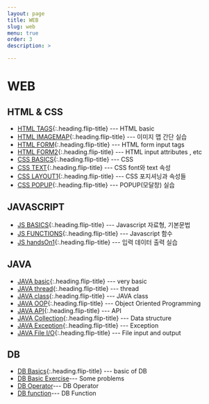 ```yaml
---
layout: page
title: WEB
slug: web
menu: true
order: 3
description: >

---
```

# WEB

## HTML & CSS

* [HTML TAGS]{:.heading.flip-title} --- HTML basic
* [HTML IMAGEMAP]{:.heading.flip-title} --- 이미지 맵 간단 실습
* [HTML FORM]{:.heading.flip-title} ---  HTML form input tags
* [HTML FORM2]{:.heading.flip-title} ---  HTML input attributes , etc
* [CSS BASICS]{:.heading.flip-title} --- CSS
* [CSS TEXT]{:.heading.flip-title} --- CSS font와 text 속성
* [CSS LAYOUT1]{:.heading.flip-title} --- CSS 포지셔닝과 속성들 
* [CSS POPUP]{:.heading.flip-title} --- POPUP(모달창) 실습

## JAVASCRIPT

- [JS BASICS]{:.heading.flip-title} --- Javascript 자료형, 기본문법
- [JS FUNCTIONS]{:.heading.flip-title} --- Javascript 함수 
- [JS handsOn1]{:.heading.flip-title} --- 입력 데이터 출력 실습 

## JAVA

* [JAVA basic]{:.heading.flip-title} --- very basic
* [JAVA thread]{:.heading.flip-title} --- thread
* [JAVA class]{:.heading.flip-title} --- JAVA class
* [JAVA OOP]{:.heading.flip-title} --- Object Oriented Programming
* [JAVA API]{:.heading.flip-title} --- API
* [JAVA Collection]{:.heading.flip-title} --- Data structure
* [JAVA Exception]{:.heading.flip-title} --- Exception
* [JAVA File I/O]{:.heading.flip-title} --- File input and output


## DB

- [DB Basics]{:.heading.flip-title} --- basic of DB
- [DB Basic Exercise]--- Some problems
- [DB Operator]--- DB Operator
- [DB function]--- DB Function





[HTML TAGS]: 2020-10-20-HTML_tag/
[HTML IMAGEMAP]: 2020-10-20-HTML_이미지맵/
[HTML FORM]: 2020-10-21-HTML_formInput/
[HTML FORM2]: 2020-10-21-HTML_formInput2/
[CSS BASICS]: 2020-10-22-CSS기초/
[CSS LAYOUT1]: 2020-10-27-CSS_layout1/
[CSS TEXT]: 2020-10-24-CSS_텍스트/
[CSS POPUP]: 2020-10-28-CSS_모달창/

[JS BASICS]: 2020-11-02-JS_BASICS/
[JS FUNCTIONS]: 2020-11-03-JS_FUNC/
[JS handsOn1]: 2020-11-04-JS_간단실습/
[JAVA basic]: 2020-08-26-JAVAbasic/
[JAVA thread]: 2020-09-02-JAVA_Thread/
[JAVA OOP]: 2020-09-10-JAVA_OOP/
[JAVA class]: 2020-09-07-JAVA_Class/
[JAVA API]: 2020-09-15-JAVA_API/
[JAVA Collection]: 2020-09-23-JAVA_Colletion/
[JAVA Exception]: 2020-09-25-JAVA_Exception/
[JAVA File I/O]: 2020-09-29-JAVA_FileIO/
[DB Basics]: 2020-10-08-DB_Basics/
[DB Basic Exercise]: 2020-10-09-DB_기초문제/
[DB Operator]: 2020-10-10-DB_연산자/
[DB function]: 2020-10-13-DB_함수/


